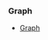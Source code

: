 ### Graph

* [Graph](https://github.com/jiangxq18/algorithms/blob/master/Introduction-of-Algorithms/graph/graph.cc)